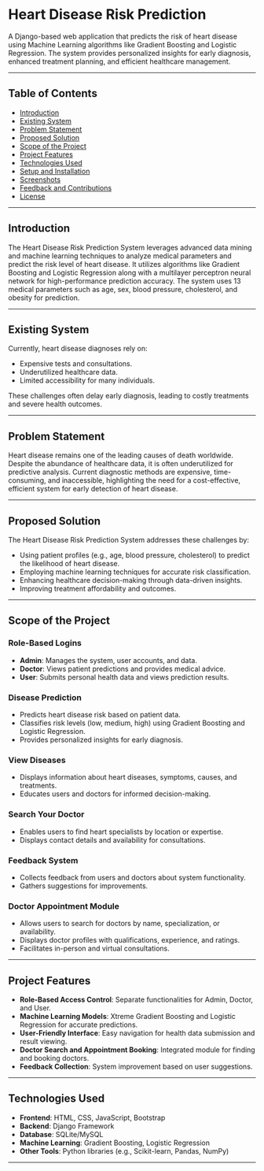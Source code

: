# Heart Disease Risk Prediction 
A Django-based web application that predicts the risk of heart disease using Machine Learning algorithms like Gradient Boosting and Logistic Regression. The system provides personalized insights for early diagnosis, enhanced treatment planning, and efficient healthcare management.

---

## Table of Contents
- [Introduction](#introduction)
- [Existing System](#existing-system)
- [Problem Statement](#problem-statement)
- [Proposed Solution](#proposed-solution)
- [Scope of the Project](#scope-of-the-project)
- [Project Features](#project-features)
- [Technologies Used](#technologies-used)
- [Setup and Installation](#setup-and-installation)
- [Screenshots](#screenshots)
- [Feedback and Contributions](#feedback-and-contributions)
- [License](#license)

---

## Introduction
The Heart Disease Risk Prediction System leverages advanced data mining and machine learning techniques to analyze medical parameters and predict the risk level of heart disease. It utilizes algorithms like Gradient Boosting and Logistic Regression along with a multilayer perceptron neural network for high-performance prediction accuracy. The system uses 13 medical parameters such as age, sex, blood pressure, cholesterol, and obesity for prediction.

---

## Existing System
Currently, heart disease diagnoses rely on:
- Expensive tests and consultations.
- Underutilized healthcare data.
- Limited accessibility for many individuals.

These challenges often delay early diagnosis, leading to costly treatments and severe health outcomes.

---

## Problem Statement
Heart disease remains one of the leading causes of death worldwide. Despite the abundance of healthcare data, it is often underutilized for predictive analysis. Current diagnostic methods are expensive, time-consuming, and inaccessible, highlighting the need for a cost-effective, efficient system for early detection of heart disease.

---

## Proposed Solution
The Heart Disease Risk Prediction System addresses these challenges by:
- Using patient profiles (e.g., age, blood pressure, cholesterol) to predict the likelihood of heart disease.
- Employing machine learning techniques for accurate risk classification.
- Enhancing healthcare decision-making through data-driven insights.
- Improving treatment affordability and outcomes.

---

## Scope of the Project
### Role-Based Logins
- **Admin**: Manages the system, user accounts, and data.
- **Doctor**: Views patient predictions and provides medical advice.
- **User**: Submits personal health data and views prediction results.

### Disease Prediction
- Predicts heart disease risk based on patient data.
- Classifies risk levels (low, medium, high) using Gradient Boosting and Logistic Regression.
- Provides personalized insights for early diagnosis.

### View Diseases
- Displays information about heart diseases, symptoms, causes, and treatments.
- Educates users and doctors for informed decision-making.

### Search Your Doctor
- Enables users to find heart specialists by location or expertise.
- Displays contact details and availability for consultations.

### Feedback System
- Collects feedback from users and doctors about system functionality.
- Gathers suggestions for improvements.

### Doctor Appointment Module
- Allows users to search for doctors by name, specialization, or availability.
- Displays doctor profiles with qualifications, experience, and ratings.
- Facilitates in-person and virtual consultations.

---

## Project Features
- **Role-Based Access Control**: Separate functionalities for Admin, Doctor, and User.
- **Machine Learning Models**: Xtreme Gradient Boosting and Logistic Regression for accurate predictions.
- **User-Friendly Interface**: Easy navigation for health data submission and result viewing.
- **Doctor Search and Appointment Booking**: Integrated module for finding and booking doctors.
- **Feedback Collection**: System improvement based on user suggestions.

---

## Technologies Used
- **Frontend**: HTML, CSS, JavaScript, Bootstrap
- **Backend**: Django Framework
- **Database**: SQLite/MySQL
- **Machine Learning**: Gradient Boosting, Logistic Regression
- **Other Tools**: Python libraries (e.g., Scikit-learn, Pandas, NumPy)

---

